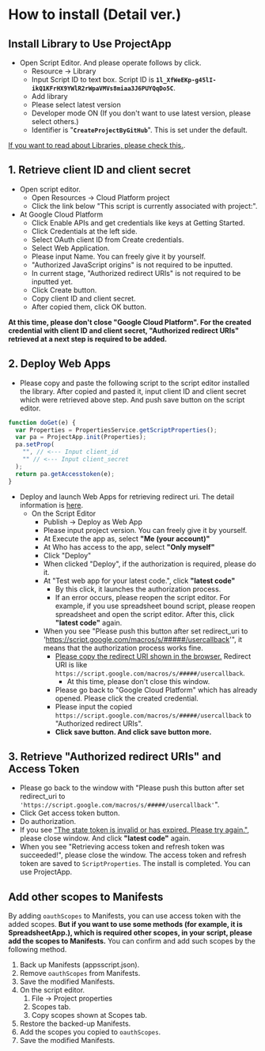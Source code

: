 # How to install (Detail ver.)

<a name="InstallLibrarytoUseProjectApp"></a>
## Install Library to Use ProjectApp
- Open Script Editor. And please operate follows by click.
    - Resource -> Library
    - Input Script ID to text box. Script ID is **``1l_XfWeEKp-g45lI-ikQ1KFrHX9YWlR2rWpaVMVs8miaa3J6PUYQqDo5C``**.
    - Add library
    - Please select latest version
    - Developer mode ON (If you don't want to use latest version, please select others.)
    - Identifier is "**``CreateProjectByGitHub``**". This is set under the default.

[If you want to read about Libraries, please check this.](https://developers.google.com/apps-script/guide_libraries).

<a name="RetrieveclientIDandclientsecret"></a>
## 1. Retrieve client ID and client secret
- Open script editor.
    - Open Resources -> Cloud Platform project
    - Click the link below "This script is currently associated with project:".
- At Google Cloud Platform
    - Click Enable APIs and get credentials like keys at Getting Started.
    - Click Credentials at the left side.
    - Select OAuth client ID from Create credentials.
    - Select Web Application.
    - Please input Name. You can freely give it by yourself.
    - "Authorized JavaScript origins" is not required to be inputted.
    - In current stage, "Authorized redirect URIs" is not required to be inputted yet.
    - Click Create button.
    - Copy client ID and client secret.
    - After copied them, click OK button.

**At this time, please don't close "Google Cloud Platform". For the created credential with client ID and client secret, "Authorized redirect URIs" retrieved at a next step is required to be added.**

<a name="DeployWebApps"></a>
## 2. Deploy Web Apps
- Please copy and paste the following script to the script editor installed the library. After copied and pasted it, input client ID and client secret which were retrieved above step. And push save button on the script editor.

~~~javascript
function doGet(e) {
  var Properties = PropertiesService.getScriptProperties();
  var pa = ProjectApp.init(Properties);
  pa.setProp(
    "", // <--- Input client_id
    "" // <--- Input client_secret
  );
  return pa.getAccesstoken(e);
}
~~~

- Deploy and launch Web Apps for retrieving redirect uri. The detail information is [here](https://developers.google.com/apps-script/guides/web).
    - On the Script Editor
        - Publish -> Deploy as Web App
        - Please input project version. You can freely give it by yourself.
        - At Execute the app as, select **"Me (your account)"**
        - At Who has access to the app, select **"Only myself"**
        - Click "Deploy"
        - When clicked "Deploy", if the authorization is required, please do it.
        - At "Test web app for your latest code.", click **"latest code"**
            - By this click, it launches the authorization process.
            - If an error occurs, please reopen the script editor. For example, if you use spreadsheet bound script, please reopen spreadsheet and open the script editor. After this, click **"latest code"** again.
        - When you see "Please push this button after set redirect_uri to 'https://script.google.com/macros/s/#####/usercallback'", it means that the authorization process works fine.
            - <u>Please copy the redirect URI shown in the browser.</u> Redirect URI is like ``https://script.google.com/macros/s/#####/usercallback``.
                - At this time, please don't close this window.
            - Please go back to "Google Cloud Platform" which has already opened. Please click the created credential.
            - Please input the copied ``https://script.google.com/macros/s/#####/usercallback`` to "Authorized redirect URIs".
            - **Click save button. And click save button more.**

<a name="RetrieveAuthorizedredirectURIsandAccessToken"></a>
## 3. Retrieve "Authorized redirect URIs" and Access Token
- Please go back to the window with "Please push this button after set redirect_uri to ``'https://script.google.com/macros/s/#####/usercallback'``".
- Click Get access token button.
- Do authorization.
- If you see <u>"The state token is invalid or has expired. Please try again."</u>, please close window. And click **"latest code"** again.
- When you see "Retrieving access token and refresh token was succeeded!", please close the window. The access token and refresh token are saved to ``ScriptProperties``. The install is completed. You can use ProjectApp.

<a name="AddotherscopestoManifests"></a>
## Add other scopes to Manifests
By adding ``oauthScopes`` to Manifests, you can use access token with the added scopes. **But if you want to use some methods (for example, it is SpreadsheetApp.), which is required other scopes, in your script, please add the scopes to Manifests.** You can confirm and add such scopes by the following method.

1. Back up Manifests (appsscript.json).
1. Remove ``oauthScopes`` from Manifests.
1. Save the modified Manifests.
1. On the script editor.
    1. File -> Project properties
    1. Scopes tab.
    1. Copy scopes shown at Scopes tab.
1. Restore the backed-up Manifests.
1. Add the scopes you copied to ``oauthScopes``.
1. Save the modified Manifests.
